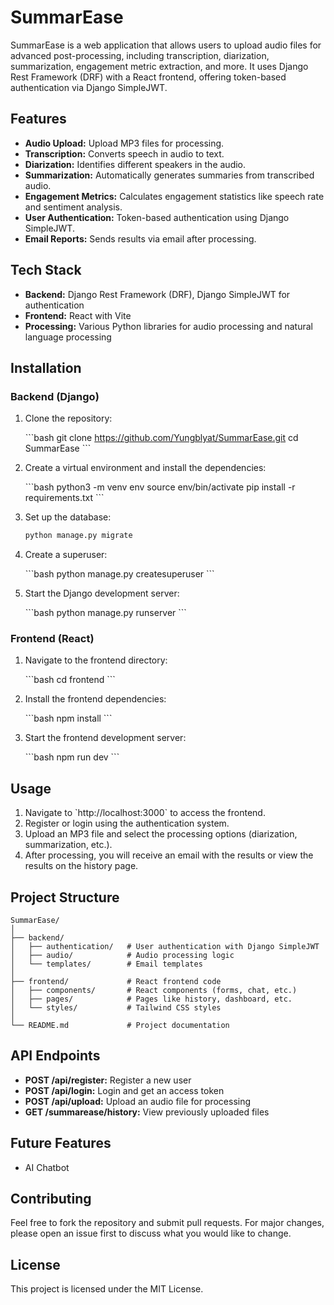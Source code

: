 
# SummarEase

SummarEase is a web application that allows users to upload audio files for advanced post-processing, including transcription, diarization, summarization, engagement metric extraction, and more. It uses Django Rest Framework (DRF) with a React frontend, offering token-based authentication via Django SimpleJWT. 

## Features

- **Audio Upload:** Upload MP3 files for processing.
- **Transcription:** Converts speech in audio to text.
- **Diarization:** Identifies different speakers in the audio.
- **Summarization:** Automatically generates summaries from transcribed audio.
- **Engagement Metrics:** Calculates engagement statistics like speech rate and sentiment analysis.
- **User Authentication:** Token-based authentication using Django SimpleJWT.
- **Email Reports:** Sends results via email after processing.

## Tech Stack

- **Backend:** Django Rest Framework (DRF), Django SimpleJWT for authentication
- **Frontend:** React with Vite
- **Processing:** Various Python libraries for audio processing and natural language processing

## Installation

### Backend (Django)

1. Clone the repository:

   \`\`\`bash
   git clone https://github.com/Yungblyat/SummarEase.git
   cd SummarEase
   \`\`\`

2. Create a virtual environment and install the dependencies:

   \`\`\`bash
   python3 -m venv env
   source env/bin/activate
   pip install -r requirements.txt
   \`\`\`

3. Set up the database:

   ``` bash
   python manage.py migrate
   ```

4. Create a superuser:

   \`\`\`bash
   python manage.py createsuperuser
   \`\`\`

5. Start the Django development server:

   \`\`\`bash
   python manage.py runserver
   \`\`\`

### Frontend (React)

1. Navigate to the frontend directory:

   \`\`\`bash
   cd frontend
   \`\`\`

2. Install the frontend dependencies:

   \`\`\`bash
   npm install
   \`\`\`

3. Start the frontend development server:

   \`\`\`bash
   npm run dev
   \`\`\`

## Usage

1. Navigate to \`http://localhost:3000\` to access the frontend.
2. Register or login using the authentication system.
3. Upload an MP3 file and select the processing options (diarization, summarization, etc.).
4. After processing, you will receive an email with the results or view the results on the history page.

## Project Structure

```
SummarEase/
│
├── backend/
│   ├── authentication/   # User authentication with Django SimpleJWT
│   ├── audio/            # Audio processing logic
│   └── templates/        # Email templates
│
├── frontend/             # React frontend code
│   ├── components/       # React components (forms, chat, etc.)
│   ├── pages/            # Pages like history, dashboard, etc.
│   └── styles/           # Tailwind CSS styles
│
└── README.md             # Project documentation
```

## API Endpoints

- **POST /api/register:** Register a new user
- **POST /api/login:** Login and get an access token
- **POST /api/upload:** Upload an audio file for processing
- **GET /summarease/history:** View previously uploaded files

## Future Features

- AI Chatbot

## Contributing

Feel free to fork the repository and submit pull requests. For major changes, please open an issue first to discuss what you would like to change.

## License

This project is licensed under the MIT License.
